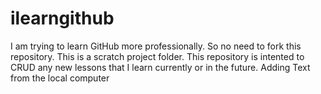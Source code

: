 # ilearngithub
I am trying to learn GitHub more professionally. So no need to fork this repository. 
This is a scratch project folder. This repository is intented to CRUD any new lessons that I learn currently or in the future.
Adding Text from the local computer
